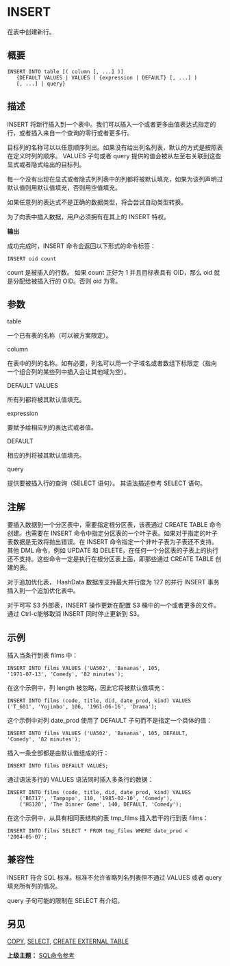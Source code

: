 # INSERT

在表中创建新行。

## 概要

```
INSERT INTO table [( column [, ...] )]
   {DEFAULT VALUES | VALUES ( {expression | DEFAULT} [, ...] ) 
   [, ...] | query}
```
## 描述

INSERT 将新行插入到一个表中。我们可以插入一个或者更多由值表达式指定的行，或者插入来自一个查询的零行或者更多行。

目标列的名称可以以任意顺序列出。如果没有给出列名列表，默认的方式是按照表在定义时列的顺序。 VALUES 子句或者 query 提供的值会被从左至右关联到这些显式或者隐式给出的目标列。

每一个没有出现在显式或者隐式列列表中的列都将被默认填充，如果为该列声明过默认值则用默认值填充，否则用空值填充。

如果任意列的表达式不是正确的数据类型，将会尝试自动类型转换。

为了向表中插入数据，用户必须拥有在其上的 INSERT 特权。

**输出**

成功完成时，INSERT 命令会返回以下形式的命令标签：

```
INSERT oid count
```
count 是被插入的行数。 如果 count 正好为 1 并且目标表具有 OID，那么 oid 就是分配给被插入行的 OID。否则 oid 为零。

## 参数

table

一个已有表的名称（可以被方案限定）。

column

在表中的列的名称。如有必要，列名可以用一个子域名或者数组下标限定（指向 一个组合列的某些列中插入会让其他域为空）。

DEFAULT VALUES

所有列都将被其默认值填充。

expression

要赋予给相应列的表达式或者值。

DEFAULT

相应的列将被其默认值填充。

query

提供要被插入行的查询（SELECT 语句）。 其语法描述参考 SELECT 语句。

## 注解

要插入数据到一个分区表中，需要指定根分区表，该表通过 CREATE TABLE 命令创建。也需要在 INSERT 命令中指定分区表的一个叶子表。如果对于指定的叶子表数据是无效将抛出错误。在 INSERT 命令指定一个非叶子表为子表还不支持。其他 DML 命令，例如 UPDATE 和 DELETE，在任何一个分区表的子表上的执行还不支持。这些命令一定是执行在根分区表上面，即那些通过 CREATE TABLE 创建的表。

对于追加优化表， HashData 数据库支持最大并行度为 127 的并行 INSERT 事务插入到一个追加优化表中。

对于可写 S3 外部表，INSERT 操作更新在配置 S3 桶中的一个或者更多的文件。通过 Ctrl-c能够取消 INSERT 同时停止更新到 S3。

## 示例

插入当条行到表 films 中：

```
INSERT INTO films VALUES ('UA502', 'Bananas', 105, 
'1971-07-13', 'Comedy', '82 minutes');
```
在这个示例中，列 length 被忽略，因此它将被默认值填充：
 
```
INSERT INTO films (code, title, did, date_prod, kind) VALUES 
('T_601', 'Yojimbo', 106, '1961-06-16', 'Drama');
```
这个示例中对列 date\_prod 使用了 DEFAULT 子句而不是指定一个具体的值：

```
INSERT INTO films VALUES ('UA502', 'Bananas', 105, DEFAULT, 
'Comedy', '82 minutes');
```
插入一条全部都是由默认值组成的行：

```
INSERT INTO films DEFAULT VALUES;
```
通过语法多行的 VALUES 语法同时插入多条行的数据：

```
INSERT INTO films (code, title, did, date_prod, kind) VALUES
    ('B6717', 'Tampopo', 110, '1985-02-10', 'Comedy'),
    ('HG120', 'The Dinner Game', 140, DEFAULT, 'Comedy');
```
在这个示例中，从具有相同表结构的表 tmp\_films 插入若干的行到表 films：

```
INSERT INTO films SELECT * FROM tmp_films WHERE date_prod < 
'2004-05-07';
```
## 兼容性

INSERT 符合 SQL 标准。标准不允许省略列名列表但不通过 VALUES 或者 query 填充所有列的情况。

query 子句可能的限制在 SELECT 有介绍。

## 另见

[COPY](./copy.md), [SELECT](./select.md), [CREATE EXTERNAL TABLE](./create-external-table.md)

**上级主题：** [SQL命令参考](./README.md)
